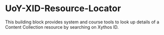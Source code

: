 # UoY-XID-Resource-Locator
This building block provides system and course tools to look up details of a Content Collection resource by searching on Xythos ID.
